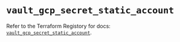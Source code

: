 # `vault_gcp_secret_static_account`

Refer to the Terraform Registory for docs: [`vault_gcp_secret_static_account`](https://registry.terraform.io/providers/hashicorp/vault/3.19.0/docs/resources/gcp_secret_static_account).
